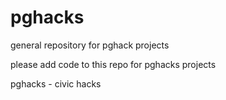 pghacks
=======

general repository for pghack projects

please add code to this repo for pghacks projects

pghacks - civic hacks
